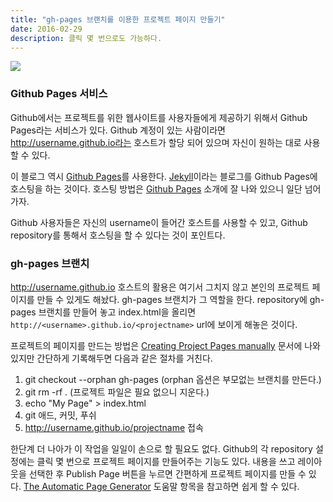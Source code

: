 ```yaml
---
title: "gh-pages 브랜치를 이용한 프로젝트 페이지 만들기"
date: 2016-02-29
description: 클릭 몇 번으로도 가능하다.
---
```


<img src="{{ site.url }}{{ site.baseurl }}assets/images/20160229.png" />

### Github Pages 서비스

Github에서는 프로젝트를 위한 웹사이트를 사용자들에게 제공하기 위해서 Github Pages라는 서비스가 있다. Github 계정이 있는 사람이라면 http://username.github.io라는 호스트가 할당 되어 있으며 자신이 원하는 대로 사용할 수 있다.

이 블로그 역시 [Github Pages][Github Pages]를 사용한다. [Jekyll][Jekyll]이라는 블로그를 Github Pages에 호스팅을 하는 것이다. 호스팅 방법은 [Github Pages][Github Pages] 소개에 잘 나와 있으니 일단 넘어가자.

Github 사용자들은 자신의 username이 들어간 호스트를 사용할 수 있고, Github repository를 통해서 호스팅을 할 수 있다는 것이 포인트다.

### gh-pages 브랜치

http://username.github.io 호스트의 활용은 여기서 그치지 않고 본인의 프로젝트 페이지를 만들 수 있게도 해놨다. gh-pages 브랜치가 그 역할을 한다. repository에 gh-pages 브랜치를 만들어 놓고 index.html을 올리면 ```http://<username>.github.io/<projectname>``` url에 보이게 해놓은 것이다.

프로젝트의 페이지를 만드는 방법은 [Creating Project Pages manually][gh-pages] 문서에 나와 있지만 간단하게 기록해두면 다음과 같은 절차를 거친다.

1. git checkout --orphan gh-pages (orphan 옵션은 부모없는 브랜치를 만든다.)
2. git rm -rf . (프로젝트 파일은 필요 없으니 지운다.)
3. echo "My Page" > index.html
4. git 애드, 커밋, 푸쉬
5. http://username.github.io/projectname 접속

한단계 더 나아가 이 작업을 일일이 손으로 할 필요도 없다. Github의 각 repository 설정에는 클릭 몇 번으로 프로젝트 페이지를 만들어주는 기능도 있다. 내용을 쓰고 레이아웃을 선택한 후 Publish Page 버튼을 누르면 간편하게 프로젝트 페이지를 만들 수 있다. [The Automatic Page Generator][The Automatic Page Generator] 도움말 항목을 참고하면 쉽게 할 수 있다.


[Jekyll]: https://jekyllrb.com/
[Github Pages]: https://pages.github.com
[gh-pages]: https://help.github.com/articles/creating-project-pages-manually/
[The Automatic Page Generator]: https://help.github.com/articles/creating-pages-with-the-automatic-generator/